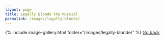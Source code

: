 ```yaml
---
layout: page
title: Legally Blonde the Muscial
permalink: /images/legally-blonde/
---
```


{% include image-gallery.html folder="/images/legally-blonde/" %}
[Go back](/images/)
